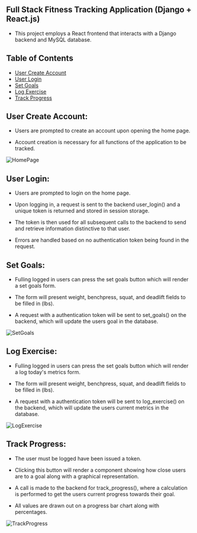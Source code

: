 ## Full Stack Fitness Tracking Application (Django + React.js)

- This project employs a React frontend that interacts with a Django backend and MySQL database.

## Table of Contents

- [User Create Account](#user-create-account)
- [User Login](#user-login)
- [Set Goals](#set-goals)
- [Log Exercise](#log-exercise)
- [Track Progress](#track-progress)

## User Create Account:

- Users are prompted to create an account upon opening the home page.

- Account creation is necessary for all functions of the application to be tracked.


![HomePage](https://github.com/Ryan-Richardson11/FullStackFitApp/assets/125044341/072dde3f-c13c-4e43-a99e-c6c3dfbf75b4)



## User Login:

- Users are prompted to login on the home page.

- Upon logging in, a request is sent to the backend user_login() and a unique token is returned and stored in session storage.

- The token is then used for all subsequent calls to the backend to send and retrieve information distinctive to that user.

- Errors are handled based on no authentication token being found in the request.


## Set Goals:

- Fulling logged in users can press the set goals button which will render a set goals form.

- The form will present weight, benchpress, squat, and deadlift fields to be filled in (lbs).

- A request with a authentication token will be sent to set_goals() on the backend, which will update the users goal in the database.


![SetGoals](https://github.com/Ryan-Richardson11/FullStackFitApp/assets/125044341/cb995cbe-4b08-4c89-868d-738e6b4ae321)



## Log Exercise:

- Fulling logged in users can press the set goals button which will render a log today's metrics form.

- The form will present weight, benchpress, squat, and deadlift fields to be filled in (lbs).

- A request with a authentication token will be sent to log_exercise() on the backend, which will update the users current metrics in the database.


![LogExercise](https://github.com/Ryan-Richardson11/FullStackFitApp/assets/125044341/6f605813-4082-4d71-b2d9-5c6ae9d18b3e)



## Track Progress:

- The user must be logged have been issued a token.

- Clicking this button will render a component showing how close users are to a goal along with a graphical representation.

- A call is made to the backend for track_progress(), where a calculation is performed to get the users current progress towards their goal.

- All values are drawn out on a progress bar chart along with percentages.


![TrackProgress](https://github.com/Ryan-Richardson11/FullStackFitApp/assets/125044341/3b15550d-f964-41ad-a7ee-252a5c3f7fbb)

